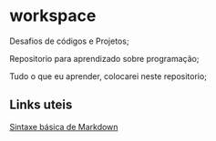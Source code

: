 # workspace

Desafios de códigos e Projetos;

Repositorio  para aprendizado sobre programação;

Tudo o que eu aprender, colocarei neste repositorio;

## Links uteis

[Sintaxe básica de Markdown](https://www.markdownguide.org/getting-started/)
